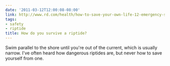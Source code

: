 ```yaml
---
date: '2011-03-12T12:00:08-08:00'
link: http://www.rd.com/health/how-to-save-your-own-life-12-emergency-situations/3/
tags:
- safety
- riptide
title: How do you survive a riptide?
---
```


Swim parallel to the shore until you're out of the current, which is usually narrow. I've often heard how dangerous riptides are, but never how to save yourself from one.

